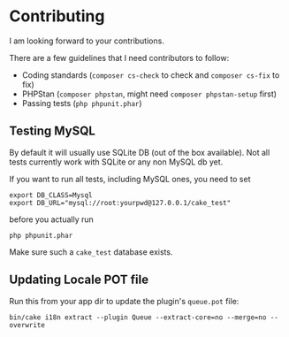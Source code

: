 # Contributing

I am looking forward to your contributions.

There are a few guidelines that I need contributors to follow:
* Coding standards (`composer cs-check` to check and `composer cs-fix` to fix)
* PHPStan (`composer phpstan`, might need `composer phpstan-setup` first)
* Passing tests (`php phpunit.phar`)


## Testing MySQL

By default it will usually use SQLite DB (out of the box available).
Not all tests currently work with SQLite or any non MySQL db yet.

If you want to run all tests, including MySQL ones, you need to set
```
export DB_CLASS=Mysql
export DB_URL="mysql://root:yourpwd@127.0.0.1/cake_test"
```
before you actually run
```
php phpunit.phar
```

Make sure such a `cake_test` database exists.

## Updating Locale POT file

Run this from your app dir to update the plugin's `queue.pot` file:
```
bin/cake i18n extract --plugin Queue --extract-core=no --merge=no --overwrite
```
